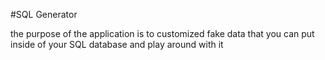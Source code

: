 #SQL Generator

the purpose of the application is to customized fake data that
you can put inside of your SQL database and play around with it
